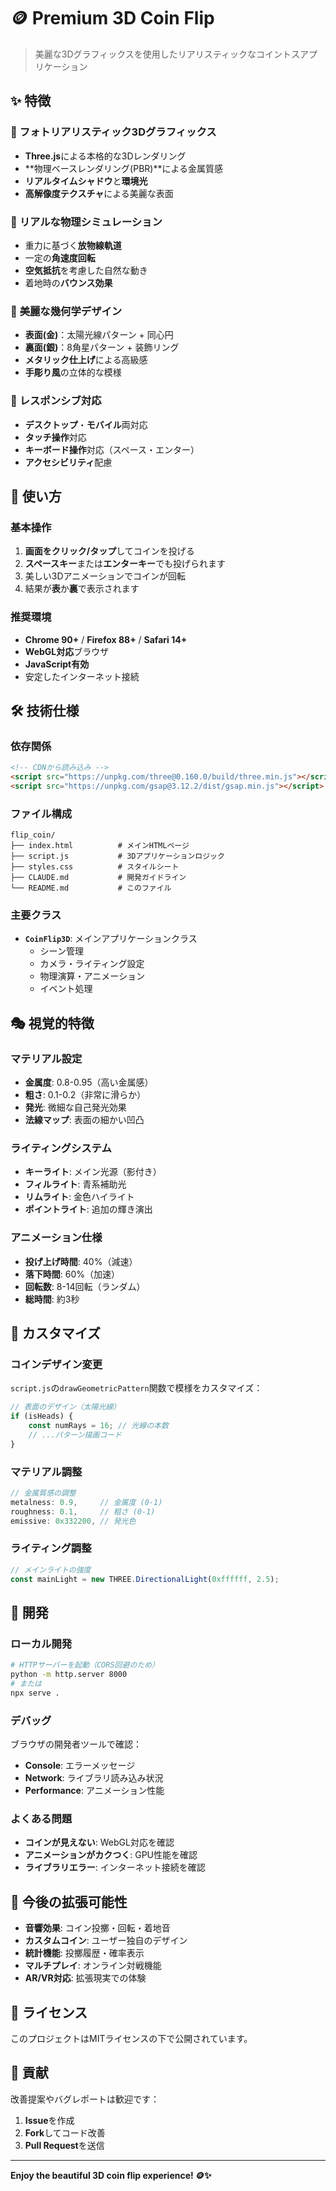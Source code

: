 # 🪙 Premium 3D Coin Flip

> 美麗な3Dグラフィックスを使用したリアリスティックなコイントスアプリケーション

## ✨ 特徴

### 🎨 **フォトリアリスティック3Dグラフィックス**
- **Three.js**による本格的な3Dレンダリング
- **物理ベースレンダリング(PBR)**による金属質感
- **リアルタイムシャドウ**と**環境光**
- **高解像度テクスチャ**による美麗な表面

### 🎯 **リアルな物理シミュレーション**
- 重力に基づく**放物線軌道**
- 一定の**角速度回転**
- **空気抵抗**を考慮した自然な動き
- 着地時の**バウンス効果**

### 💎 **美麗な幾何学デザイン**
- **表面(金)**：太陽光線パターン + 同心円
- **裏面(銀)**：8角星パターン + 装飾リング
- **メタリック仕上げ**による高級感
- **手彫り風**の立体的な模様

### 📱 **レスポンシブ対応**
- **デスクトップ**・**モバイル**両対応
- **タッチ操作**対応
- **キーボード操作**対応（スペース・エンター）
- **アクセシビリティ**配慮

## 🚀 使い方

### 基本操作
1. **画面をクリック/タップ**してコインを投げる
2. **スペースキー**または**エンターキー**でも投げられます
3. 美しい3Dアニメーションでコインが回転
4. 結果が**表**か**裏**で表示されます

### 推奨環境
- **Chrome 90+** / **Firefox 88+** / **Safari 14+**
- **WebGL対応**ブラウザ
- **JavaScript有効**
- 安定したインターネット接続

## 🛠 技術仕様

### 依存関係
```html
<!-- CDNから読み込み -->
<script src="https://unpkg.com/three@0.160.0/build/three.min.js"></script>
<script src="https://unpkg.com/gsap@3.12.2/dist/gsap.min.js"></script>
```

### ファイル構成
```
flip_coin/
├── index.html          # メインHTMLページ
├── script.js           # 3Dアプリケーションロジック
├── styles.css          # スタイルシート
├── CLAUDE.md           # 開発ガイドライン
└── README.md           # このファイル
```

### 主要クラス
- **`CoinFlip3D`**: メインアプリケーションクラス
  - シーン管理
  - カメラ・ライティング設定
  - 物理演算・アニメーション
  - イベント処理

## 🎭 視覚的特徴

### マテリアル設定
- **金属度**: 0.8-0.95（高い金属感）
- **粗さ**: 0.1-0.2（非常に滑らか）
- **発光**: 微細な自己発光効果
- **法線マップ**: 表面の細かい凹凸

### ライティングシステム
- **キーライト**: メイン光源（影付き）
- **フィルライト**: 青系補助光
- **リムライト**: 金色ハイライト
- **ポイントライト**: 追加の輝き演出

### アニメーション仕様
- **投げ上げ時間**: 40%（減速）
- **落下時間**: 60%（加速）
- **回転数**: 8-14回転（ランダム）
- **総時間**: 約3秒

## 🎨 カスタマイズ

### コインデザイン変更
`script.js`の`drawGeometricPattern`関数で模様をカスタマイズ：

```javascript
// 表面のデザイン（太陽光線）
if (isHeads) {
    const numRays = 16; // 光線の本数
    // ...パターン描画コード
}
```

### マテリアル調整
```javascript
// 金属質感の調整
metalness: 0.9,     // 金属度 (0-1)
roughness: 0.1,     // 粗さ (0-1)
emissive: 0x332200, // 発光色
```

### ライティング調整
```javascript
// メインライトの強度
const mainLight = new THREE.DirectionalLight(0xffffff, 2.5);
```

## 🔧 開発

### ローカル開発
```bash
# HTTPサーバーを起動（CORS回避のため）
python -m http.server 8000
# または
npx serve .
```

### デバッグ
ブラウザの開発者ツールで確認：
- **Console**: エラーメッセージ
- **Network**: ライブラリ読み込み状況
- **Performance**: アニメーション性能

### よくある問題
- **コインが見えない**: WebGL対応を確認
- **アニメーションがカクつく**: GPU性能を確認
- **ライブラリエラー**: インターネット接続を確認

## 🌟 今後の拡張可能性

- **音響効果**: コイン投擲・回転・着地音
- **カスタムコイン**: ユーザー独自のデザイン
- **統計機能**: 投擲履歴・確率表示
- **マルチプレイ**: オンライン対戦機能
- **AR/VR対応**: 拡張現実での体験

## 📄 ライセンス

このプロジェクトはMITライセンスの下で公開されています。

## 🤝 貢献

改善提案やバグレポートは歓迎です：
1. **Issue**を作成
2. **Fork**してコード改善
3. **Pull Request**を送信

---

**Enjoy the beautiful 3D coin flip experience! 🪙✨**
